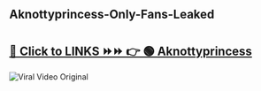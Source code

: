 
 ## Aknottyprincess-Only-Fans-Leaked

# <h2><a href="https://clipsfans.com/Aknottyprincess&ref=git">🔗 Click to LINKS ⏩⏩ 👉 🟢 Aknottyprincess </a></h2>

<a href="https://clipsfans.com/Aknottyprincess&ref=git" rel="nofollow" data-target="animated-image.originalLink"><img src="https://i.ibb.co.com/xMMVF88/686577567.gif" alt="Viral Video Original" style="max-width: 100%; display: inline-block;" data-target="animated-image.originalImage"></a>
